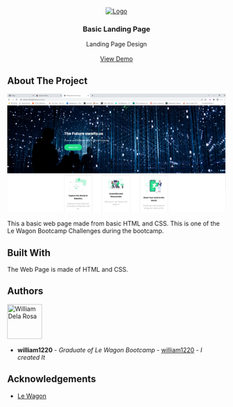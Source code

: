 <br/>
<p align="center">
  <a href="https://github.com/william1220/https://william1220.github.io/landing/">
    <img src="https://www.lewagon.com/assets/v4/logo-lewagon-9c19fb39a748cd3b1f49059ce0dc6c0dfc4cc2447d5a9a3e01bd2d5a214faf3c.svg" alt="Logo" width="80" height="80">
  </a>

  <h3 align="center">Basic Landing Page</h3>

  <p align="center">
    Landing Page Design
    <br/>
    <br/>
    <a href="https://william1220.github.io/landing/">View Demo</a>
  </p>
</p>



## About The Project

![Screen Shot](images/screenshot2.png)

This a basic web page made from basic HTML and CSS. This is one of the Le Wagon Bootcamp Challenges during the bootcamp. 

## Built With

The Web Page is made of HTML and CSS. 

## Authors

<a href="https://github.com/william1220"><img src="https://avatars.githubusercontent.com/u/23138486?v=4" title="William Dela Rosa" width="80" height="80"></a>

[//]: contributor-faces
* **william1220** - *Graduate of Le Wagon Bootcamp* - [william1220](https://github.com/william1220/) - *I created It*
## Acknowledgements

* [Le Wagon ](https://www.lewagon.com/)
